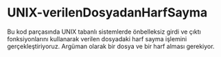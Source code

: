 # UNIX-verilenDosyadanHarfSayma
 Bu kod parçasında UNIX tabanlı sistemlerde önbelleksiz girdi ve çıktı fonksiyonlarını kullanarak verilen dosyadaki harf sayma işlemini gerçekleştiriyoruz. Argüman olarak bir dosya ve bir harf alması gerekiyor.
